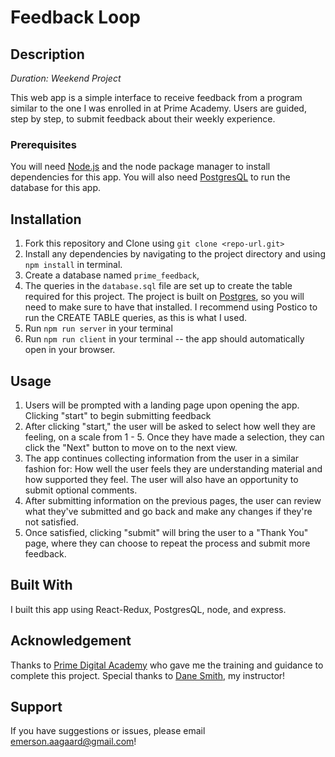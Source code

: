 # Feedback Loop

## Description

_Duration: Weekend Project_

This web app is a simple interface to receive feedback from a program similar to the one I was enrolled in at Prime Academy. Users are guided, step by step, to submit feedback about their weekly experience.

### Prerequisites

You will need [Node.js](https://nodejs.org/en/) and the node package manager to install dependencies for this app.
You will also need [PostgresQL](https://www.postgresql.org/) to run the database for this app.

## Installation

1. Fork this repository and Clone using `git clone <repo-url.git>`
2. Install any dependencies by navigating to the project directory and using `npm install` in terminal.
3. Create a database named `prime_feedback`,
4. The queries in the `database.sql` file are set up to create the table required for this project.
   The project is built on [Postgres](https://www.postgresql.org/download/), so you will need to make sure to have that installed.
   I recommend using Postico to run the CREATE TABLE queries, as this is what I used.
7. Run `npm run server` in your terminal
8. Run `npm run client` in your terminal -- the app should automatically open in your browser.

## Usage

1. Users will be prompted with a landing page upon opening the app. Clicking "start" to begin submitting feedback
2. After clicking "start," the user will be asked to select how well they are feeling, on a scale from 1 - 5. Once they have made a selection, they can click the "Next" button to move on to the next view.
3. The app continues collecting information from the user in a similar fashion for: How well the user feels they are understanding material and how supported they feel. The user will also have an opportunity to submit optional comments.
4. After submitting information on the previous pages, the user can review what they've submitted and go back and make any changes if they're not satisfied.
5. Once satisfied, clicking "submit" will bring the user to a "Thank You" page, where they can choose to repeat the process and submit more feedback.

## Built With

I built this app using React-Redux, PostgresQL, node, and express.

## Acknowledgement
Thanks to [Prime Digital Academy](www.primeacademy.io) who gave me the training and guidance to complete this project. Special thanks to [Dane Smith](https://github.com/DoctorHowser), my instructor!

## Support
If you have suggestions or issues, please email [emerson.aagaard@gmail.com](emerson.aagaard@gmail.com)!
